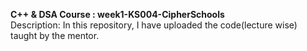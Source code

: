 **C++ & DSA Course : week1-KS004-CipherSchools**  
Description: In this repository, I have uploaded the code(lecture wise) taught by the mentor.
